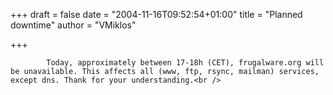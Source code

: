 
+++
draft = false
date = "2004-11-16T09:52:54+01:00"
title = "Planned downtime"
author = "VMiklos"

+++

            Today, approximately between 17-18h (CET), frugalware.org will be unavailable. This affects all (www, ftp, rsync, mailman) services, except dns. Thank for your understanding.<br />
            
        